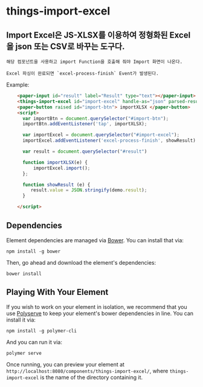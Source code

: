 # things-import-excel

## Import Excel은 JS-XLSX를 이용하여 정형화된 Excel을 json 또는 CSV로 바꾸는 도구다.

    해당 컴포넌트을 사용하고 import Function을 호출해 줘야 Import 화면이 나온다.

    Excel 파싱이 완료되면 `excel-process-finish` Event가 발생된다.

Example:

```html
    <paper-input id="result" label="Result" type="text"></paper-input>
    <things-import-excel id="import-excel" handle-as="json" parsed-result="{{result}}"> </things-import-excel>
    <paper-button raised id="import-btn"> importXLSX </paper-button>
    <script>
      var importBtn = document.querySelector("#import-btn");
      importBtn.addEventListener('tap', importXLSX);

      var importExcel = document.querySelector("#import-excel");
      importExcel.addEventListener('excel-process-finish', showResult)

      var result = document.querySelector("#result")

      function importXLSX(e) {
          importExcel.import();
      };

      function showResult (e) {
         result.value = JSON.stringify(demo.result);
      }

    </script>

```

## Dependencies

Element dependencies are managed via [Bower](http://bower.io/). You can
install that via:

    npm install -g bower

Then, go ahead and download the element's dependencies:

    bower install

## Playing With Your Element

If you wish to work on your element in isolation, we recommend that you use
[Polyserve](https://github.com/PolymerLabs/polyserve) to keep your element's
bower dependencies in line. You can install it via:

    npm install -g polymer-cli

And you can run it via:

    polymer serve

Once running, you can preview your element at
`http://localhost:8080/components/things-import-excel/`, where `things-import-excel` is the name of the directory containing it.
